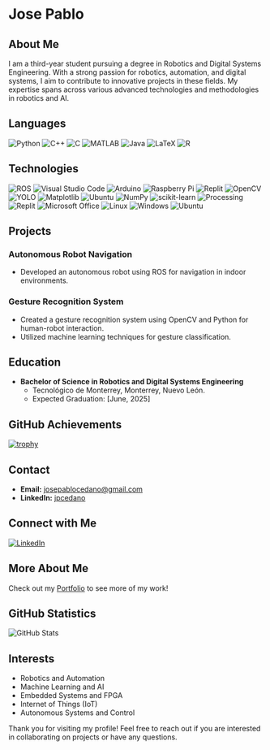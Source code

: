 # Jose Pablo

## About Me

I am a third-year student pursuing a degree in Robotics and Digital Systems Engineering. With a strong passion for robotics, automation, and digital systems, I aim to contribute to innovative projects in these fields. My expertise spans across various advanced technologies and methodologies in robotics and AI.

## Languages

![Python](https://img.shields.io/badge/python-3670A0?style=for-the-badge&logo=python&logoColor=ffdd54)
![C++](https://img.shields.io/badge/c++-%2300599C.svg?style=for-the-badge&logo=c%2B%2B&logoColor=white)
![C](https://img.shields.io/badge/c-%2300599C.svg?style=for-the-badge&logo=c&logoColor=white)
![MATLAB](https://img.shields.io/badge/MATLAB-0076A8?style=for-the-badge&logo=mathworks&logoColor=white)
![Java](https://img.shields.io/badge/java-%23ED8B00.svg?style=for-the-badge&logo=openjdk&logoColor=white)
![LaTeX](https://img.shields.io/badge/latex-%23008080.svg?style=for-the-badge&logo=latex&logoColor=white)
![R](https://img.shields.io/badge/r-%23276DC3.svg?style=for-the-badge&logo=r&logoColor=white)

## Technologies
![ROS](https://img.shields.io/badge/ros-%230A0FF9.svg?style=for-the-badge&logo=ros&logoColor=white)
![Visual Studio Code](https://img.shields.io/badge/Visual%20Studio%20Code-0078d7.svg?style=for-the-badge&logo=visual-studio-code&logoColor=white)
![Arduino](https://img.shields.io/badge/Arduino-00979D?style=for-the-badge&logo=arduino&logoColor=white)
![Raspberry Pi](https://img.shields.io/badge/Raspberry%20Pi-A22846?style=for-the-badge&logo=raspberry-pi&logoColor=white)
![Replit](https://img.shields.io/badge/Replit-667881?style=for-the-badge&logo=replit&logoColor=white)
![OpenCV](https://img.shields.io/badge/opencv-%23white.svg?style=for-the-badge&logo=opencv&logoColor=white)
![YOLO](https://img.shields.io/badge/YOLO-00FFFF?style=for-the-badge&logo=yolo&logoColor=white)
![Matplotlib](https://img.shields.io/badge/Matplotlib-%23ffffff.svg?style=for-the-badge&logo=Matplotlib&logoColor=black)
![Ubuntu](https://img.shields.io/badge/Ubuntu-E95420?style=for-the-badge&logo=ubuntu&logoColor=white)
![NumPy](https://img.shields.io/badge/numpy-%23013243.svg?style=for-the-badge&logo=numpy&logoColor=white)
![scikit-learn](https://img.shields.io/badge/scikit--learn-%23F7931E.svg?style=for-the-badge&logo=scikit-learn&logoColor=white)
![Processing](https://img.shields.io/badge/Processing-006699?style=for-the-badge&logo=processing-foundation&logoColor=white)
![Replit](https://img.shields.io/badge/Replit-DD1200?style=for-the-badge&logo=Replit&logoColor=white)
![Microsoft Office](https://img.shields.io/badge/Microsoft_Office-D83B01?style=for-the-badge&logo=microsoft-office&logoColor=white)
![Linux](https://img.shields.io/badge/Linux-FCC624?style=for-the-badge&logo=linux&logoColor=black)
![Windows](https://img.shields.io/badge/Windows-0078D6?style=for-the-badge&logo=windows&logoColor=white)
![Ubuntu](https://img.shields.io/badge/Ubuntu-E95420?style=for-the-badge&logo=ubuntu&logoColor=white)

## Projects

### Autonomous Robot Navigation
- Developed an autonomous robot using ROS for navigation in indoor environments.

### Gesture Recognition System
- Created a gesture recognition system using OpenCV and Python for human-robot interaction.
- Utilized machine learning techniques for gesture classification.


## Education

- **Bachelor of Science in Robotics and Digital Systems Engineering**
  - Tecnológico de Monterrey, Monterrey, Nuevo León.
  - Expected Graduation: [June, 2025]

## GitHub Achievements

[![trophy](https://github-profile-trophy.vercel.app/?username=jpcedano&theme=onedark)](https://github.com/ryo-ma/github-profile-trophy)


## Contact

- **Email:** [josepablocedano@gmail.com](mailto:josepablocedano@gmail.com)
- **LinkedIn:** [jpcedano](https://www.linkedin.com/in/jpcedano/)

## Connect with Me

[![LinkedIn](https://img.shields.io/badge/LinkedIn-0077B5?style=for-the-badge&logo=linkedin&logoColor=white)](https://www.linkedin.com/in/jpcedano/)


## More About Me

Check out my [Portfolio](https://yourportfoliolink.com) to see more of my work!

## GitHub Statistics

![GitHub Stats](https://github-readme-stats.vercel.app/api?username=jpcedano&show_icons=true&theme=radical)


## Interests
- Robotics and Automation
- Machine Learning and AI
- Embedded Systems and FPGA
- Internet of Things (IoT)
- Autonomous Systems and Control

Thank you for visiting my profile! Feel free to reach out if you are interested in collaborating on projects or have any questions.
